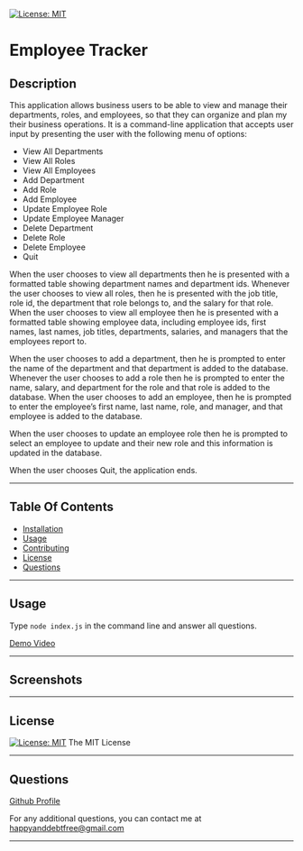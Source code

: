 [![License: MIT](https://img.shields.io/badge/License-MIT-yellow.svg)](https://opensource.org/licenses/MIT)

# Employee Tracker

## Description

This application allows business users to be able to view and manage their departments, roles, and employees, so that they can organize and plan my their business operations. It is a command-line application that accepts user input by presenting the user with the following menu of options: 

  - View All Departments 
  - View All Roles 
  - View All Employees 
  - Add Department 
  - Add Role 
  - Add Employee 
  - Update Employee Role 
  - Update Employee Manager 
  - Delete Department 
  - Delete Role 
  - Delete Employee 
  - Quit 


When the user chooses to view all departments then he is presented with a formatted table showing department names and department ids. Whenever the user chooses to view all roles, then he is presented with the job title, role id, the department that role belongs to, and the salary for that role. When the user chooses to view all employee then he is presented with a formatted table showing employee data, including employee ids, first names, last names, job titles, departments, salaries, and managers that the employees report to.

When the user chooses to add a department, then he is prompted to enter the name of the department and that department is added to the database. Whenever the user chooses to add a role then he is prompted to enter the name, salary, and department for the role and that role is added to the database. When the user chooses to add an employee, then he is prompted to enter the employee’s first name, last name, role, and manager, and that employee is added to the database.

When the user chooses to update an employee role then he is prompted to select an employee to update and their new role and this information is updated in the database. 

When the user chooses Quit, the application ends.

---

## Table Of Contents
- [Installation](#installation)
- [Usage](#usage)
- [Contributing](#contributing)
- [License](#license)
- [Questions](#questions)

---


## Usage

Type `node index.js` in the command line and answer all questions.

[Demo Video](https://drive.google.com/file/d/1x0HVutFBhZ0rnmP7pTWXjYXz0oikfEUm/view)


---

## Screenshots

---

## License

[![License: MIT](https://img.shields.io/badge/License-MIT-yellow.svg)](https://opensource.org/licenses/MIT)
The MIT License

---

## Questions

[Github Profile](https://www.github.com/mikeyboxx)

For any additional questions, you can contact me at happyanddebtfree@gmail.com

---
